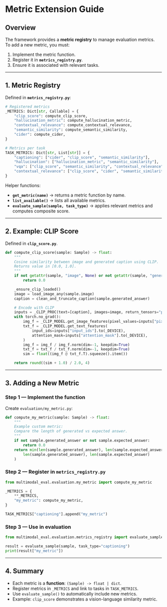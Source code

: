 # Metric Extension Guide

## Overview
The framework provides a **metric registry** to manage evaluation metrics.  
To add a new metric, you must:  
1. Implement the metric function.  
2. Register it in **`metrics_registry.py`**.  
3. Ensure it is associated with relevant tasks.

---

## 1. Metric Registry

Defined in **`metrics_registry.py`**:

```python
# Registered metrics
_METRICS: Dict[str, Callable] = {
    "clip_score": compute_clip_score,
    "hallucination_metric": compute_hallucination_metric,
    "contextual_relevance": compute_contextual_relevance,
    "semantic_similarity": compute_semantic_similarity,
    "cider": compute_cider,
}

# Metrics per task
TASK_METRICS: Dict[str, List[str]] = {
    "captioning": ["cider", "clip_score", "semantic_similarity"],
    "hallucination": ["hallucination_metric", "semantic_similarity"],
    "vqa": ["clip_score", "semantic_similarity", "contextual_relevance"],
    "contextual_relevance": ["clip_score", "cider", "semantic_similarity"],
}
```

Helper functions:
- **`get_metric(name)`** → returns a metric function by name.  
- **`list_available()`** → lists all available metrics.  
- **`evaluate_sample(sample, task_type)`** → applies relevant metrics and computes composite score.

---

## 2. Example: CLIP Score

Defined in **`clip_score.py`**.

```python
def compute_clip_score(sample: Sample) -> float:
    """
    Cosine similarity between image and generated caption using CLIP.
    Returns value in [0.0, 1.0].
    """
    if not getattr(sample, "image", None) or not getattr(sample, "generated_answer", None):
        return 0.0

    _ensure_clip_loaded()
    image = load_image_any(sample.image)
    caption = clean_and_truncate_caption(sample.generated_answer)

    # Encode with CLIP
    inputs = _CLIP_PROC(text=[caption], images=image, return_tensors="pt", padding=True)
    with torch.no_grad():
        img_f = _CLIP_MODEL.get_image_features(pixel_values=inputs["pixel_values"].to(_DEVICE))
        txt_f = _CLIP_MODEL.get_text_features(
            input_ids=inputs["input_ids"].to(_DEVICE),
            attention_mask=inputs["attention_mask"].to(_DEVICE),
        )
        img_f = img_f / img_f.norm(dim=-1, keepdim=True)
        txt_f = txt_f / txt_f.norm(dim=-1, keepdim=True)
        sim = float((img_f @ txt_f.T).squeeze().item())

    return round((sim + 1.0) / 2.0, 4)
```

---

## 3. Adding a New Metric

### Step 1 — Implement the function
Create `evaluation/my_metric.py`:

```python
def compute_my_metric(sample: Sample) -> float:
    """
    Example custom metric:
    Compare the length of generated vs expected answer.
    """
    if not sample.generated_answer or not sample.expected_answer:
        return 0.0
    return min(len(sample.generated_answer), len(sample.expected_answer)) / max(
        len(sample.generated_answer), len(sample.expected_answer)
    )
```

### Step 2 — Register in `metrics_registry.py`

```python
from multimodal_eval.evaluation.my_metric import compute_my_metric

_METRICS = {
    **_METRICS,
    "my_metric": compute_my_metric,
}

TASK_METRICS["captioning"].append("my_metric")
```

### Step 3 — Use in evaluation

```python
from multimodal_eval.evaluation.metrics_registry import evaluate_sample

result = evaluate_sample(sample, task_type="captioning")
print(result["my_metric"])
```

---

## 4. Summary

- Each metric is a **function**: `(Sample) -> float | dict`.  
- Register metrics in `_METRICS` and link to tasks in `TASK_METRICS`.  
- Use `evaluate_sample()` to automatically include new metrics.  
- Example: `clip_score` demonstrates a vision-language similarity metric.  
